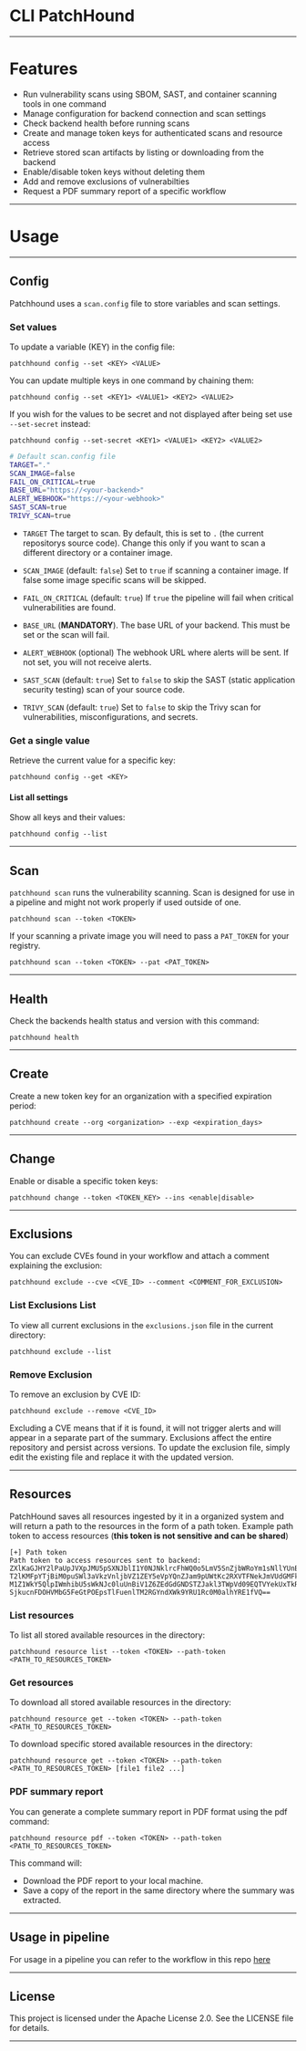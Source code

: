 # CLI PatchHound

---

# Features

- Run vulnerability scans using SBOM, SAST, and container scanning tools in one command
- Manage configuration for backend connection and scan settings
- Check backend health before running scans
- Create and manage token keys for authenticated scans and resource access
- Retrieve stored scan artifacts by listing or downloading from the backend
- Enable/disable token keys without deleting them
- Add and remove exclusions of vulnerabilties
- Request a PDF summary report of a specific workflow

---

# Usage

---

## Config
Patchhound uses a `scan.config` file to store variables and scan settings.

### Set values
To update a variable (KEY) in the config file:
```
patchhound config --set <KEY> <VALUE>
```
You can update multiple keys in one command by chaining them:
```
patchhound config --set <KEY1> <VALUE1> <KEY2> <VALUE2>
```
If you wish for the values to be secret and not displayed after being set use `--set-secret` instead:
```
patchhound config --set-secret <KEY1> <VALUE1> <KEY2> <VALUE2>
```
   ```bash
   # Default scan.config file
   TARGET="."
   SCAN_IMAGE=false
   FAIL_ON_CRITICAL=true
   BASE_URL="https://<your-backend>"
   ALERT_WEBHOOK="https://<your-webhook>"
   SAST_SCAN=true
   TRIVY_SCAN=true
   ```

   - `TARGET`
      The target to scan.
      By default, this is set to `.` (the current repositorys source code).
      Change this only if you want to scan a different directory or a container image.

   - `SCAN_IMAGE` (default: `false`)
      Set to `true` if scanning a container image.
      If false some image specific scans will be skipped.

   - `FAIL_ON_CRITICAL` (default: `true`)
      If `true` the pipeline will fail when critical vulnerabilities are found.

   - `BASE_URL` (**MANDATORY**).
      The base URL of your backend.
      This must be set or the scan will fail.

   - `ALERT_WEBHOOK` (optional)
      The webhook URL where alerts will be sent.
      If not set, you will not receive alerts.

   - `SAST_SCAN` (default: `true`)
      Set to `false` to skip the SAST (static application security testing) scan of your source code.

   - `TRIVY_SCAN` (default: `true`)
      Set to `false` to skip the Trivy scan for vulnerabilities, misconfigurations, and secrets.

### Get a single value
Retrieve the current value for a specific key:
```
patchhound config --get <KEY>
```
#### List all settings
Show all keys and their values:
```
patchhound config --list
```

---

## Scan
`patchhound scan` runs the vulnerability scanning.
Scan is designed for use in a pipeline and might not work properly if used outside of one.
```
patchhound scan --token <TOKEN>
```
If your scanning a private image you will need to pass a `PAT_TOKEN` for your registry.
```
patchhound scan --token <TOKEN> --pat <PAT_TOKEN>
```

---

## Health
Check the backends health status and version with this command:
```
patchhound health
```

---

## Create
Create a new token key for an organization with a specified expiration period:
```
patchhound create --org <organization> --exp <expiration_days>
```

---

## Change
Enable or disable a specific token keys:
```
patchhound change --token <TOKEN_KEY> --ins <enable|disable>
```

---

## Exclusions
You can exclude CVEs found in your workflow and attach a comment explaining the exclusion:
```
patchhound exclude --cve <CVE_ID> --comment <COMMENT_FOR_EXCLUSION>
```
### List Exclusions List
To view all current exclusions in the `exclusions.json` file in the current directory:
```
patchhound exclude --list
```
### Remove Exclusion
To remove an exclusion by CVE ID:
```
patchhound exclude --remove <CVE_ID>
```
Excluding a CVE means that if it is found, it will not trigger alerts and will appear in a separate part of the summary.
Exclusions affect the entire repository and persist across versions. To update the exclusion file, simply edit the existing file and replace it with the updated version.

---

## Resources
PatchHound saves all resources ingested by it in a organized system and will return a path to the resources in the form of a path token.
Example path token to access resources (**this token is not sensitive and can be shared**)
```
[+] Path token
Path token to access resources sent to backend:
ZXlKaGJHY2lPaUpJVXpJMU5pSXNJblI1Y0NJNklrcFhWQ0o5LmV5SnZjbWRoYm1sNllYUnBiMjRp
T2lKMFpYTjBiM0puSWl3aVkzVnljbVZ1ZEY5eVpYQnZJam9pUWtKc2RXVTFNekJmVUdGMFkyaEli
M1Z1WkY5QlpIWmhibU5sWkNJc0luUnBiV1Z6ZEdGdGNDSTZJakl3TWpVd09EQTVYekUxTkRReU9D
SjkucnFDOHVMbG5FeGtPOEpsTlFuenlTM2RGYndXWk9YRU1Rc0M0alhYRE1fVQ==
```

### List resources
To list all stored available resources in the directory:
```
patchhound resource list --token <TOKEN> --path-token <PATH_TO_RESOURCES_TOKEN> 
``` 

### Get resources
To download all stored available resources in the directory:

```
patchhound resource get --token <TOKEN> --path-token <PATH_TO_RESOURCES_TOKEN> 
```
To download specific stored available resources in the directory:

```
patchhound resource get --token <TOKEN> --path-token <PATH_TO_RESOURCES_TOKEN> [file1 file2 ...]
```

### PDF summary report
You can generate a complete summary report in PDF format using the pdf command:
```
patchhound resource pdf --token <TOKEN> --path-token <PATH_TO_RESOURCES_TOKEN> 
``` 
This command will:
- Download the PDF report to your local machine.
- Save a copy of the report in the same directory where the summary was extracted.

---
## Usage in pipeline

For usage in a pipeline you can refer to the workflow in this repo [here](https://github.com/BBlue530/PatchHound_Advanced/blob/master/.github/workflows/secure-pipeline.yml)

---

## License

This project is licensed under the Apache License 2.0. See the LICENSE file for details.

---